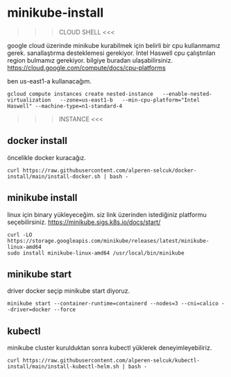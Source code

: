 # minikube-install

>>> CLOUD SHELL <<<

google cloud üzerinde minikube kurabilmek için belirli bir cpu kullanmamız gerek. sanallaştırma desteklemesi gerekiyor.  Intel Haswell cpu çalıştırılan region bulmamız gerekiyor. bilgiye buradan ulaşabilirsiniz. https://cloud.google.com/compute/docs/cpu-platforms

ben us-east1-a kullanacağım.

```
gcloud compute instances create nested-instance   --enable-nested-virtualization   --zone=us-east1-b   --min-cpu-platform="Intel Haswell" --machine-type=n1-standard-4
```



>>> INSTANCE <<<

## docker install

öncelikle docker kuracağız.

```
curl https://raw.githubusercontent.com/alperen-selcuk/docker-install/main/install-docker.sh | bash -
```

## minikube install

linux için binary yükleyeceğim. siz link üzerinden istediğiniz platformu seçebilirsiniz. https://minikube.sigs.k8s.io/docs/start/

```
curl -LO https://storage.googleapis.com/minikube/releases/latest/minikube-linux-amd64
sudo install minikube-linux-amd64 /usr/local/bin/minikube
```

## minikube start

driver docker seçip minikube start diyoruz.

```
minikube start --container-runtime=containerd --nodes=3 --cni=calico --driver=docker --force
```

## kubectl

minikube cluster kurulduktan sonra kubectl yüklerek deneyimleyebiliriz.

```
curl https://raw.githubusercontent.com/alperen-selcuk/kubectl-install/main/install-kubectl-helm.sh | bash -
```


